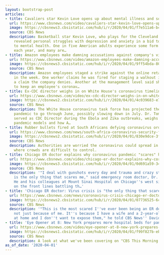 ```yaml
---
layout: bootstrap-post
articles:
- title: Cavaliers star Kevin Love opens up about mental illness and social distancing
  url: https://www.cbsnews.com/video/cavaliers-star-kevin-love-opens-up-about-mental-illness-and-social-distancing/
  image: https://cbsnews3.cbsistatic.com/hub/i/r/2020/04/01/f7e511a6-bc62-4510-90c5-5d1a414c4a4e/thumbnail/1200x630/19df8be1a3765f39daedc3e56611f1ce/cbsn-fusion-cavaliers-star-kevin-love-opens-up-about-mental-illness-and-social-distancing-thumbnail-464688-640x360.jpg
  source: CBS News
  description: Basketball star Kevin Love, who plays for the Cleveland Cavaliers,
    revealed personal struggles with depression and anxiety in a bid to bring awareness
    to mental health. One in five American adults experience some form of mental illness
    each year, and many are…
- title: Amazon employees make damning accusations against company's virus precautions
  url: https://www.cbsnews.com/video/amazon-employees-make-damning-accusations-against-companys-virus-precautions/
  image: https://cbsnews3.cbsistatic.com/hub/i/r/2020/04/01/9ff54bda-8056-4650-8868-2fb2e7ad1f87/thumbnail/1200x630/01edb544f121f18b9aed6c5615118772/cbsn-fusion-amazon-employees-make-damning-accusations-against-companys-virus-precautions-thumbnail-464678-640x360.jpg
  source: CBS News
  description: Amazon employees staged a strike against the online retail giant earlier
    in the week. One worker claims he was fired for staging a walkout in New York,
    a claim the company denies. Another at the management level said she was told
    to keep an employee's coronav…
- title: Ex-CDC director weighs in on White House's coronavirus timeline
  url: https://www.cbsnews.com/video/ex-cdc-director-weighs-in-on-white-houses-coronavirus-timeline/
  image: https://cbsnews2.cbsistatic.com/hub/i/r/2020/04/01/4c039683-e7f2-40e1-bb01-0bc191070561/thumbnail/1200x630/c12961d8b16af8efc407d1a4d2865a5c/cbsn-fusion-ex-cdc-director-weighs-in-on-white-houses-coronavirus-timeline-thumbnail-464665-640x360.jpg
  source: CBS News
  description: The White House coronavirus task force has projected the coronavirus
    pandemic to go through June, possibly slowing down in July. Dr. Tom Frieden, who
    served as CDC Director during the Ebola and Zika outbreaks, weighs in on the latest
    pandemic models and how A…
- title: Rubber bullets fired at South Africans defying coronavirus orders
  url: https://www.cbsnews.com/news/south-africa-coronavirus-security-forces-rubber-bullets-stay-at-home-orders/
  image: https://cbsnews2.cbsistatic.com/hub/i/r/2020/04/01/830e9dce-3f2b-4043-9c56-901965f84dc1/thumbnail/1200x630/cf1d726d7c0351e6c1a71585f450d0b5/1585743957301.png
  source: CBS News
  description: Authorities are worried the coronavirus could spread in poorer areas
    where crowds are difficult to control.
- title: Chicago ER doctor explains why coronavirus pandemic "scares" him
  url: https://www.cbsnews.com/video/chicago-er-doctor-explains-why-coronavirus-pandemic-scares-him/
  image: https://cbsnews3.cbsistatic.com/hub/i/r/2020/04/01/0d691a59-3476-4d2b-9573-f501f9c004bd/thumbnail/1200x630/33291cdb8c5eb5af5cf18fcff196c6ff/cbsn-fusion-chicago-er-doctor-explains-why-coronavirus-pandemic-scares-him-thumbnail-464648-640x360.jpg
  source: CBS News
  description: '"I deal with gunshots every day and trauma and crazy stuff and this
    is the only thing that scares me," said emergency room doctor, Dr.  Scott Samlan.
    He and his colleagues at Mount Sinai Hospital on Chicago''s west side have been
    on the front lines battling th…'
- title: 'Chicago ER doctor: Virus crisis is "the only thing that scares me"'
  url: https://www.cbsnews.com/news/coronavirus-crisis-chicago-er-doctor-mount-sinai-hospital/
  image: https://cbsnews2.cbsistatic.com/hub/i/r/2020/04/01/07736525-6c76-482f-affd-7980f532795f/thumbnail/1200x630/f8532f102f1b81ce9a7366555d4b424e/1585746816611.png
  source: CBS News
  description: '"This is the most scared I''ve ever been being an ER doctor, and it''s
    not just because of me. It''s because I have a wife and a 2-year-old and a 1-year-old
    at home and I don''t want to expose them," he told CBS News'' David Begnaud.'
- title: 'Eye Opener at 8: New York prepares more hospital beds for pandemic'
  url: https://www.cbsnews.com/video/eye-opener-at-8-new-york-prepares-more-hospital-beds-for-pandemic/
  image: https://cbsnews1.cbsistatic.com/hub/i/r/2020/04/01/f99f827b-ebfb-4983-a43f-584db07147a5/thumbnail/1200x630/b0984313a21a650d815f4d511b0bf9b3/cbsn-fusion-eye-opener-at-8-new-york-prepares-more-hospital-beds-for-pandemic-thumbnail-464642-640x360.jpg
  source: CBS News
  description: A look at what we've been covering on "CBS This Morning."
as_of_date: '2020-04-01'
---
```


